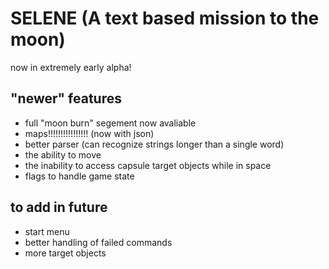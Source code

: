 # SELENE (A text based mission to the moon)
now in extremely early alpha!

## "newer" features

- full "moon burn" segement now avaliable
- maps!!!!!!!!!!!!!!!! (now with json)
- better parser (can recognize strings longer than a single word)
- the ability to move
- the inability to access capsule target objects while in space
- flags to handle game state

## to add in future

- start menu
- better handling of failed commands
- more target objects